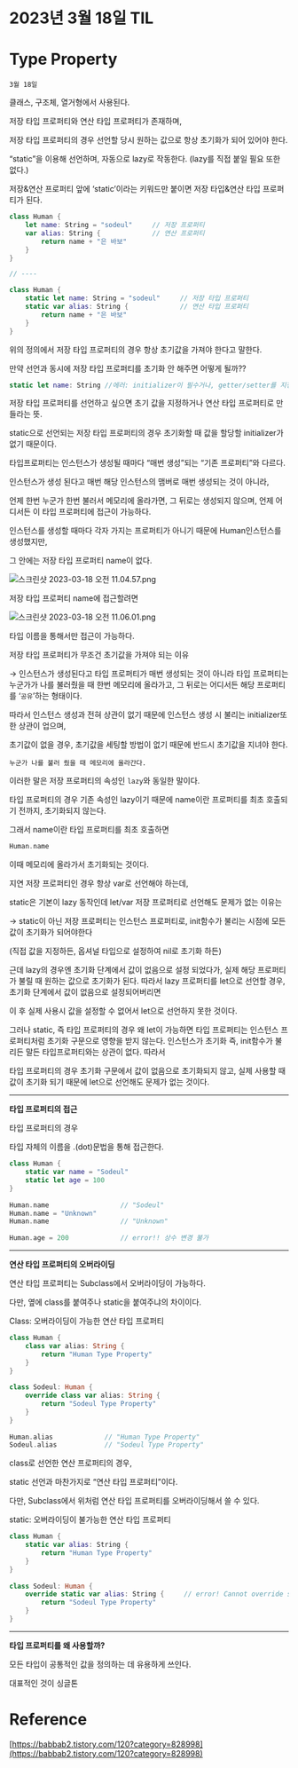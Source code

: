 # 2023년 3월 18일 TIL

# Type Property

`3월 18일`

클래스, 구조체, 열거형에서 사용된다.

저장 타입 프로퍼티와 연산 타입 프로퍼티가 존재하며, 

저장 타입 프로퍼티의 경우 선언할 당시 원하는 값으로 항상 초기화가 되어 있어야 한다.

“static”을 이용해 선언하며, 자동으로 lazy로 작동한다. (lazy를 직접 붙일 필요 또한 없다.)

저장&연산 프로퍼티 앞에 ‘static’이라는 키워드만 붙이면 저장 타입&연산 타입 프로퍼티가 된다.

```swift
class Human {
    let name: String = "sodeul"     // 저장 프로퍼티
    var alias: String {             // 연산 프로퍼티
        return name + "은 바보"
    }
}

// ----

class Human {
    static let name: String = "sodeul"     // 저장 타입 프로퍼티
    static var alias: String {             // 연산 타입 프로퍼티
        return name + "은 바보"
    }
}
```

위의 정의에서 저장 타입 프로퍼티의 경우 항상 초기값을 가져야 한다고 말한다.

만약 선언과 동시에 저장 타입 프로퍼티를 초기화 안 해주면 어떻게 될까??

```swift
static let name: String //에러: initializer이 필수거나, getter/setter를 지정해야 한다.
```

저장 타입 프로퍼티를 선언하고 싶으면 초기 값을 지정하거나 연산 타입 프로퍼티로 만들라는 뜻.

static으로 선언되는 저장 타입 프로퍼티의 경우 초기화할 때 값을 할당할 initializer가 없기 때문이다.

타입프로퍼티는 인스턴스가 생성될 때마다 “매번 생성”되는 “기존 프로퍼티”와 다르다.

인스턴스가 생성 된다고 매번 해당 인스턴스의 맴버로 매번 생성되는 것이 아니라,

언제 한번 누군가 한번 불러서 메모리에 올라가면, 그 뒤로는 생성되지 않으며, 언제 어디서든 이 타입 프로퍼티에 접근이 가능하다.

인스턴스를 생성할 때마다 각자 가지는 프로퍼티가 아니기 때문에 Human인스턴스를 생성했지만,

그 안에는 저장 타입 프로퍼티 name이 없다.

![스크린샷 2023-03-18 오전 11.04.57.png](https://s3-us-west-2.amazonaws.com/secure.notion-static.com/f11a7bcf-0e0c-4be3-bb6e-9381656fb94e/%E1%84%89%E1%85%B3%E1%84%8F%E1%85%B3%E1%84%85%E1%85%B5%E1%86%AB%E1%84%89%E1%85%A3%E1%86%BA_2023-03-18_%E1%84%8B%E1%85%A9%E1%84%8C%E1%85%A5%E1%86%AB_11.04.57.png)

저장 타입 프로퍼티 name에 접근할려면

![스크린샷 2023-03-18 오전 11.06.01.png](https://s3-us-west-2.amazonaws.com/secure.notion-static.com/1a8ef0a4-de59-465b-b66f-ceb2056952d7/%E1%84%89%E1%85%B3%E1%84%8F%E1%85%B3%E1%84%85%E1%85%B5%E1%86%AB%E1%84%89%E1%85%A3%E1%86%BA_2023-03-18_%E1%84%8B%E1%85%A9%E1%84%8C%E1%85%A5%E1%86%AB_11.06.01.png)

타입 이름을 통해서만 접근이 가능하다.

 저장 타입 프로퍼티가 무조건 초기값을 가져야 되는 이유

→ 인스턴스가 생성된다고 타입 프로퍼티가 매번 생성되는 것이 아니라 타입 프로퍼티는 누군가가 나를 불러줬을 때 한번 메모리에 올라가고, 그 뒤로는 어디서든 해당 프로퍼티를 ‘`공유`’하는 형태이다.

따라서 인스턴스 생성과 전혀 상관이 없기 때문에 인스턴스 생성 시 불리는 initializer또한 상관이 업으며,

초기값이 없을 경우, 초기값을 세팅할 방법이 없기 때문에 반드시 초기값을 지녀야 한다.

`누군가 나를 불러 줬을 때 메모리에 올라간다.`

이러한 말은 저장 프로퍼티의 속성인 `lazy`와 동일한 말이다.

타입 프로퍼티의 경우 기존 속성인 lazy이기 때문에 name이란 프로퍼티를 최초 호출되기 전까지, 초기화되지 않는다.

그래서 name이란 타입 프로퍼티를 최초 호출하면

```swift
Human.name
```

이때 메모리에 올라가서 초기화되는 것이다.

지연 저장 프로퍼티인 경우 항상 var로 선언해야 하는데,

static은 기본이 lazy 동작인데 let/var 저장 프로퍼티로 선언해도 문제가 없는 이유는

→ static이 아닌 저장 프로퍼티는 인스턴스 프로퍼티로, init함수가 불리는 시점에 모든 값이 초기화가 되어야한다

(직접 값을 지정하든, 옵셔널 타입으로 설정하여 nil로 초기화 하든)

근데 lazy의 경우엔 초기화 단계에서 값이 없음으로 설정 되었다가, 실제 해당 프로퍼티가 불릴 때 원하는 값으로 초기화가 된다. 따라서 lazy 프로퍼티를 let으로 선언할 경우, 초기화 단계에서 값이 없음으로 설정되어버리면 

이 후 실제 사용시 값을 설정할 수 없어서 let으로 선언하지 못한 것이다.

그러나 static, 즉 타입 프로퍼티의 경우 왜 let이 가능하면 타입 프로퍼티는 인스턴스 프로퍼티처럼 초기화 구문으로 영향을 받지 않는다. 인스턴스가 초기화 즉, init함수가 불리든 말든 타입프로퍼티와는 상관이 없다. 따라서

타입 프로퍼티의 경우 초기화 구문에서 값이 없음으로 초기화되지 않고, 실제 사용할 때 값이 초기화 되기 때문에 let으로 선언해도 문제가 없는 것이다.

---

**타입 프로퍼티의 접근**

타입 프로퍼티의 경우 

타입 자체의 이름을 .(dot)문법을 통해 접근한다.

```swift
class Human {
    static var name = "Sodeul"
    static let age = 100
}
 
Human.name                  // "Sodeul"
Human.name = "Unknown"
Human.name                  // "Unknown"
 
Human.age = 200             // error!! 상수 변경 불가
```

---

**연산 타입 프로퍼티의 오버라이딩**

연산 타입 프로퍼티는 Subclass에서 오버라이딩이 가능하다.

다만, 옆에 class를 붙여주나 static을 붙여주냐의 차이이다.

Class: 오버라이딩이 가능한 연산 타입 프로퍼티

```swift
class Human {
    class var alias: String {
        return "Human Type Property"
    }
}
 
class Sodeul: Human {
    override class var alias: String {
        return "Sodeul Type Property"
    }
}
 
Human.alias             // "Human Type Property"
Sodeul.alias            // "Sodeul Type Property"
```

class로 선언한 연산 프로퍼티의 경우,

static 선언과 마찬가지로 “연산 타입 프로퍼티”이다.

다만, Subclass에서 위처럼 연산 타입 프로퍼티를 오버라이딩해서 쓸 수 있다.

static: 오버라이딩이 불가능한 연산 타입 프로퍼티

```swift
class Human {
    static var alias: String {
        return "Human Type Property"
    }
}
 
class Sodeul: Human {
    override static var alias: String {     // error! Cannot override static property
        return "Sodeul Type Property"
    }
}
```

---

**타입 프로퍼티를 왜 사용할까?**

모든 타입이 공통적인 값을 정의하는 데 유용하게 쓰인다.

대표적인 것이 싱글톤

# Reference

[https://babbab2.tistory.com/120?category=828998](https://babbab2.tistory.com/120?category=828998)
